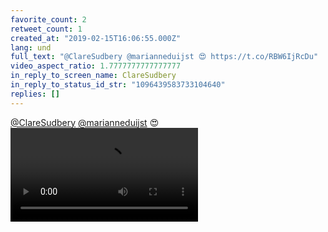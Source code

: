 ```yaml
---
favorite_count: 2
retweet_count: 1
created_at: "2019-02-15T16:06:55.000Z"
lang: und
full_text: "@ClareSudbery @marianneduijst 😍 https://t.co/RBW6IjRcDu"
video_aspect_ratio: 1.7777777777777777
in_reply_to_screen_name: ClareSudbery
in_reply_to_status_id_str: "1096439583733104640"
replies: []
---
```


[@ClareSudbery](https://twitter.com/ClareSudbery)
[@marianneduijst](https://twitter.com/marianneduijst) 😍
![Embedded Video](https://twitter-media-coderbyheart.s3.eu-north-1.amazonaws.com/1096440729046519809-DzdXBodX0AA565h.mp4)
